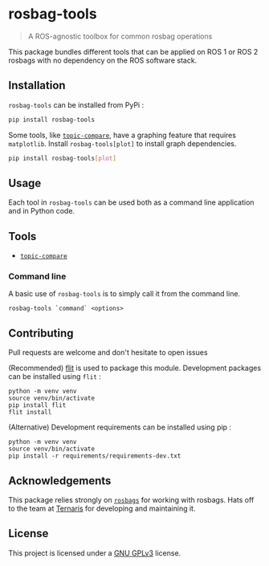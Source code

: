 # rosbag-tools

> A ROS-agnostic toolbox for common rosbag operations

This package bundles different tools that can be applied on ROS 1 or ROS 2 rosbags with no dependency on the ROS software stack.

<!-- ## Use case

Say you have too much topics in a rosbag (ROS1 or ROS2) and that you want to keep a copy of this rosbag without data from a specific sensor. `rosbag-topic-remove` will :

* Filter out topics based on their name
* Filter out topics based on [glob](https://en.wikipedia.org/wiki/Glob_(programming))-like wildcard patterns
* Preserve your original rosbag -->
<!-- * Convert your rosbag from ROS1 to ROS2, if needed -->

## Installation

`rosbag-tools` can be installed from PyPi :

```sh
pip install rosbag-tools
```

Some tools, like [`topic-compare`](src/rosbag_tools/topic_compare), have a graphing feature that requires `matplotlib`. Install `rosbag-tools[plot]` to install graph dependencies.

```sh
pip install rosbag-tools[plot]
```

## Usage

Each tool in `rosbag-tools` can be used both as a command line application and in Python code.

## Tools

* [`topic-compare`](src/rosbag_tools/topic_compare)

### Command line

A basic use of `rosbag-tools` is to simply call it from the command line.

```console
rosbag-tools `command` <options>
```

<!-- Here are all the CLI options of `rosbag-topic-remove`:

```console
$ rosbag-topic-remove -h
usage: rosbag-topic-remove [-h] [-o OUTBAG] [-t TOPICS [TOPICS ...]] [-f]
                           inbag

positional arguments:
  inbag                 Input bag

options:
  -h, --help            show this help message and exit
  -o OUTBAG, --output OUTBAG, --outbag OUTBAG
                        Filtered bag
  -t TOPICS [TOPICS ...], --topics TOPICS [TOPICS ...]
                        Topics to remove from the rosbag
  -f, --force           Force output file overwriting

```

### Python Code API

You can also call `rosbag-topic-remove` directly into your Python code :

```py
from rosbag_topic_remove import BagTopicRemover

data_path = "path/to/a/rosbag.bag"  # ROS1
data_path = "path/to/a/rosbag"  # ROS2
rbag_rem = BagTopicRemover(data_path)

# Change the input bag
rbag_rem.inbag = "path/to/another/rosbag"

# Remove /cmd_vel
rbag_rem.remove("/cmd_vel")

# Remove /cmd_vel
rbag_rem.remove("/cmd_vel")

# Remove all camera info topics
rbag_rem.remove("/*/camera_info")

# Remove all topics from the IMU and from the GPS
rbag_rem.remove(("/imu/*", "/gps/*"))

# Export a rosbag with all topics filtered
rbag_rem.export("path/to/save/this/filtered/rosbag.bag")  # ROS1
rbag_rem.export("path/to/save/that/filtered/rosbag")  # ROS2
``` -->

## Contributing

Pull requests are welcome and don't hesitate to open issues

(Recommended) [flit](https://flit.pypa.io) is used to package this module. Development packages can be installed using `flit` :

```console
python -m venv venv
source venv/bin/activate
pip install flit
flit install
```

(Alternative) Development requirements can be installed using pip :

```console
python -m venv venv
source venv/bin/activate
pip install -r requirements/requirements-dev.txt
```

## Acknowledgements

This package relies strongly on [`rosbags`](https://ternaris.gitlab.io/rosbags) for working with rosbags. Hats off to the team at [Ternaris](https://ternaris.com) for developing and maintaining it.

## License

This project is licensed under a [GNU GPLv3](LICENSE) license.
